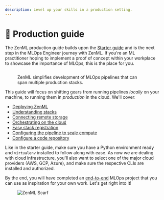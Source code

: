 ```yaml
---
description: Level up your skills in a production setting.
---
```


# 🐔 Production guide

The ZenML production guide builds upon the [Starter guide](../starter-guide/README.md) and is the next step in the MLOps Engineer journey with ZenML. If you're an ML practitioner hoping to implement a proof of concept within your workplace to showcase the importance of MLOps, this is the place for you.

<figure><img src="../../.gitbook/assets/stack_showcase.png" alt=""><figcaption><p>ZenML simplifies development of MLOps pipelines that can span multiple production stacks.</p></figcaption></figure>

This guide will focus on shifting gears from running pipelines _locally_ on your machine, to running them in _production_ in the cloud. We'll cover:

* [Deploying ZenML](deploying-zenml.md)
* [Understanding stacks](understand-stacks.md)
* [Connecting remote storage](remote-storage.md)
* [Orchestrating on the cloud](cloud-orchestration.md)
* [Easy stack registration](easy-stack-registration.md)
* [Configuring the pipeline to scale compute](configure-pipeline.md)
* [Configure a code repository](connect-code-repository.md)

Like in the starter guide, make sure you have a Python environment ready and `virtualenv` installed to follow along with ease. As now we are dealing with cloud infrastructure, you'll also want to select one of the major cloud providers (AWS, GCP, Azure), and make sure the respective CLIs are installed and authorized.

By the end, you will have completed an [end-to-end](end-to-end.md) MLOps project that you can use as inspiration for your own work. Let's get right into it!

<figure><img src="https://static.scarf.sh/a.png?x-pxid=f0b4f458-0a54-4fcd-aa95-d5ee424815bc" alt="ZenML Scarf"><figcaption></figcaption></figure>
